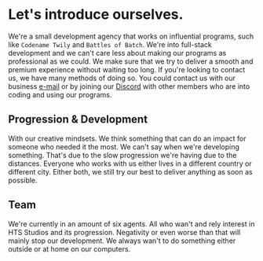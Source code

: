 # Let's introduce ourselves.

We're a small development agency that works on influential programs, such like ``Codename Twily`` and ``Battles of Batch``. We're into full-stack development and we can't care less about making our programs as professional as we could. We make sure that we try to deliver a smooth and premium experience without waiting too long. If you're looking to contact us, we have many methods of doing so. You could contact us with our business [e-mail](mailto:contact@htssoft.tk) or by joining our [Discord](https://discord.gg/65cCdsHe5k) with other members who are into coding and using our programs.

## Progression & Development

With our creative mindsets. We think something that can do an impact for someone who needed it the most. We can't say when we're developing something. That's due to the slow progression we're having due to the distances. Everyone who works with us either lives in a different country or different city. Either both, we still try our best to deliver anything as soon as possible.

## Team

We're currently in an amount of six agents. All who wan't and rely interest in HTS Studios and its progression. Negativity or even worse than that will mainly stop our development. We always wan't to do something either outside or at home on our computers.
